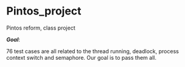 # Pintos_project
Pintos reform, class project

***Goal***:

76 test cases are all related to the thread running, deadlock, process context switch and semaphore.
Our goal is to pass them all.

